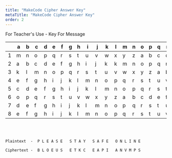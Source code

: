 ```yaml
---
title: "MakeCode Cipher Answer Key"
metaTitle: "MakeCode Cipher Answer Key"
order: 2
---
```


For Teacher's Use - Key For Message

|   | a | b | c | d | e | f | g | h | i | j | k | l | m | n | o | p | q | r | s | t | u | v | w | x | y | z |
|---|---|---|---|---|---|---|---|---|---|---|---|---|---|---|---|---|---|---|---|---|---|---|---|---|---|---|
| 1 | m | n | o | p | q | r | s | t | u | v | w | x | y | z | a | b | c | d | e | f | g | h | i | j | k | l |
| 2 | a | b | c | d | e | f | g | h | i | j | k | k | m | n | o | p | q | r | s | t | u | v | w | x | y | z |
| 3 | k | l | m | n | o | p | q | r | s | t | u | v | w | x | y | z | a | b | c | d | e | f | g | h | i | j |
| 4 | e | f | g | h | i | j | k | l | m | n | o | p | q | r | s | t | u | v | w | x | y | z | a | b | c | d |
| 5 | c | d | e | f | g | h | i | j | k | l | m | n | o | p | q | r | s | t | u | v | w | x | y | z | a | b |
| 6 | o | p | q | r | s | t | u | v | w | x | y | z | a | b | c | d | e | f | g | h | i | j | k | l | m | n |
| 7 | d | e | f | g | h | i | j | k | l | m | n | o | p | q | r | s | t | u | v | w | x | y | z | a | b | c |
| 8 | e | f | g | h | i | j | k | l | m | n | o | p | q | r | s | t | u | v | w | x | y | z | a | b | c | d |

<br/><br/>

```
Plaintext  -  P L E A S E   S T A Y   S A F E   O N L I N E 

Ciphertext -  B L O E U S   E T K C   E A P I   A N V M P S 
```


